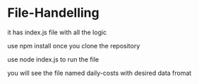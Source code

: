 # File-Handelling

it has index.js file with all the logic

use npm install once you clone the repository

use node index.js to run the file

you will see the file named daily-costs with desired data fromat
